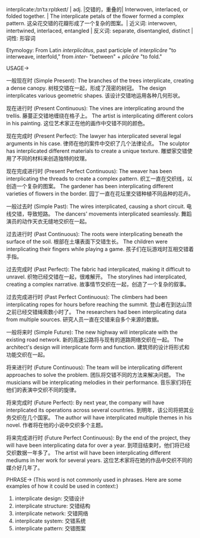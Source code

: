 interplicate:/ɪnˈtɜːrplɪkeɪt/ | adj. |交错的，重叠的| Interwoven, interlaced, or folded together. | The interplicate petals of the flower formed a complex pattern. 这朵花交错的花瓣形成了一个复杂的图案。| 近义词: interwoven, intertwined, interlaced, entangled | 反义词: separate, disentangled, distinct | 词性: 形容词

Etymology: From Latin *interplicātus*, past participle of *interplicāre* "to interweave, interfold," from *inter-* "between" + *plicāre* "to fold."

USAGE->

一般现在时 (Simple Present):
The branches of the trees interplicate, creating a dense canopy.  树枝交错在一起，形成了茂密的树冠。
The design interplicates various geometric shapes.  该设计交错地运用各种几何形状。

现在进行时 (Present Continuous):
The vines are interplicating around the trellis. 藤蔓正交错地缠绕在格子上。
The artist is interplicating different colors in his painting.  这位艺术家正在他的画作中交错不同的颜色。

现在完成时 (Present Perfect):
The lawyer has interplicated several legal arguments in his case. 律师在他的案件中交织了几个法律论点。
The sculptor has interplicated different materials to create a unique texture. 雕塑家交错使用了不同的材料来创造独特的纹理。

现在完成进行时 (Present Perfect Continuous):
The weaver has been interplicating the threads to create a complex pattern.  织工一直在交织线，以创造一个复杂的图案。
The gardener has been interplicating different varieties of flowers in the border. 园丁一直在花坛里交错种植不同品种的花卉。

一般过去时 (Simple Past):
The wires interplicated, causing a short circuit. 电线交错，导致短路。
The dancers' movements interplicated seamlessly. 舞蹈演员的动作天衣无缝地交织在一起。

过去进行时 (Past Continuous):
The roots were interplicating beneath the surface of the soil.  根部在土壤表面下交错生长。
The children were interplicating their fingers while playing a game. 孩子们在玩游戏时互相交错着手指。

过去完成时 (Past Perfect):
The fabric had interplicated, making it difficult to unravel.  织物已经交错在一起，很难解开。
The storylines had interplicated, creating a complex narrative.  故事情节交织在一起，创造了一个复杂的叙事。

过去完成进行时 (Past Perfect Continuous):
The climbers had been interplicating ropes for hours before reaching the summit.  登山者在到达山顶之前已经交错绳索数小时了。
The researchers had been interplicating data from multiple sources. 研究人员一直在交错来自多个来源的数据。


一般将来时 (Simple Future):
The new highway will interplicate with the existing road network. 新的高速公路将与现有的道路网络交织在一起。
The architect's design will interplicate form and function.  建筑师的设计将形式和功能交织在一起。

将来进行时 (Future Continuous):
The team will be interplicating different approaches to solve the problem.  团队将交错不同的方法来解决问题。
The musicians will be interplicating melodies in their performance.  音乐家们将在他们的表演中交织不同的旋律。

将来完成时 (Future Perfect):
By next year, the company will have interplicated its operations across several countries. 到明年，该公司将把其业务交织在几个国家。
The author will have interplicated multiple themes in his novel.  作者将在他的小说中交织多个主题。

将来完成进行时 (Future Perfect Continuous):
By the end of the project, they will have been interplicating data for over a year. 到项目结束时，他们将已经交织数据一年多了。
The artist will have been interplicating different mediums in her work for several years.  这位艺术家将在她的作品中交织不同的媒介好几年了。


PHRASE->
(This word is not commonly used in phrases.  Here are some examples of how it could be used in context:)

1.  interplicate design: 交错设计
2.  interplicate structure: 交错结构
3.  interplicate network: 交错网络
4.  interplicate system: 交错系统
5.  interplicate pattern: 交错图案
